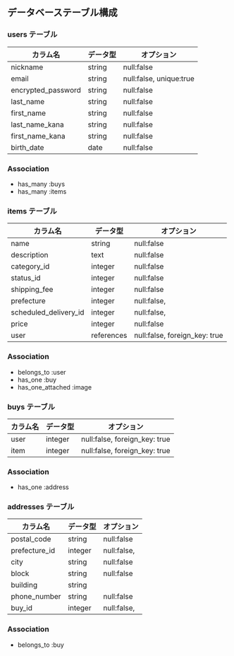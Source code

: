 ## データベーステーブル構成

### users テーブル

| カラム名           | データ型   | オプション               |
|-------------------|----------|-------------------------|
| nickname          | string   | null:false              |
| email             | string   | null:false, unique:true|
| encrypted_password| string   | null:false              |
| last_name         | string   | null:false              |
| first_name        | string   | null:false              |
| last_name_kana    | string   | null:false              |
| first_name_kana   | string   | null:false              |
| birth_date        | date     | null:false              |

### Association
- has_many :buys
- has_many :items

### items テーブル

| カラム名                | データ型 | オプション                  |
|------------------------|--------|----------------------------|
| name                   | string | null:false                 |
| description            | text   | null:false                 |
| category_id            | integer| null:false                 |
| status_id              | integer| null:false                 |
| shipping_fee           | integer| null:false                 |
| prefecture             | integer| null:false,                |
| scheduled_delivery_id  | integer| null:false,                |
| price                  | integer| null:false                 |
| user                   | references | null:false, foreign_key: true |

### Association
- belongs_to :user
- has_one :buy
- has_one_attached :image

### buys テーブル

| カラム名 | データ型 | オプション                          |
|---------|--------|------------------------------------|
| user  | integer| null:false, foreign_key: true |
| item  | integer| null:false, foreign_key: true |

### Association
- has_one :address

### addresses テーブル

| カラム名      | データ型 | オプション                        |
|--------------|--------|----------------------------------|
| postal_code  | string | null:false                       |
| prefecture_id| integer| null:false,                      |
| city         | string | null:false                       |
| block        | string | null:false                       |
| building     | string |                                  |
| phone_number | string | null:false                       |
| buy_id   | integer| null:false,                          |

### Association
- belongs_to :buy